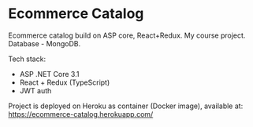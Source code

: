 # Ecommerce Catalog
Ecommerce catalog build on ASP core, React+Redux. My course project.
Database - MongoDB.

Tech stack:
- ASP .NET Core 3.1
- React + Redux (TypeScript)
- JWT auth

Project is deployed on Heroku as container (Docker image), available at: https://ecommerce-catalog.herokuapp.com/
